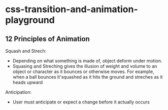 # css-transition-and-animation-playground

## 12 Principles of Animation

Squash and Strech:

- Depending on what something is made of, object deform under motion.
- Squasing and Streching gives the illusion of weight and volume to an object or character as it bounces or otherwise moves. For example, when a ball bounces it'squashed as it hits the ground and streches as it heads upward

Anticipation:

- User must anticipate or expect a change before it actually occurs

